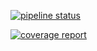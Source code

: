 
[![pipeline status](https://gitlab.com/VincentBattu/JWTBundle/badges/master/pipeline.svg)](https://gitlab.com/VincentBattu/JWTBundle/commits/master)

[![coverage report](https://gitlab.com/VincentBattu/JWTBundle/badges/master/coverage.svg)](https://gitlab.com/VincentBattu/JWTBundle/commits/master)